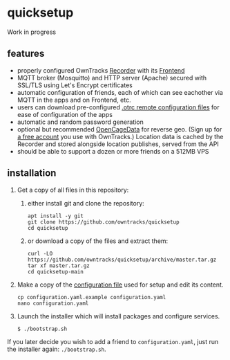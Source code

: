 # quicksetup

Work in progress 

## features

- properly configured OwnTracks [Recorder](https://github.com/owntracks/recorder) with its [Frontend](https://github.com/owntracks/frontend)
- MQTT broker (Mosquitto) and HTTP server (Apache) secured with SSL/TLS using Let's Encrypt certificates
- automatic configuration of friends, each of which can see eachother via MQTT in the apps and on Frontend, etc.
- users can download pre-configured [.otrc remote configuration files](https://owntracks.org/booklet/features/remoteconfig/) for ease of configuration of the apps
- automatic and random password generation
- optional but recommended [OpenCageData](https://opencagedata.com/) for reverse geo. (Sign up for [a free account](https://opencagedata.com/users/sign_up) you use with OwnTracks.) Location data is cached by the Recorder and stored alongside location publishes, served from the API
- should be able to support a dozen or more friends on a 512MB VPS

## installation

1. Get a copy of all files in this repository:
   1. either install git and clone the repository:
      ```console
      apt install -y git
      git clone https://github.com/owntracks/quicksetup
      cd quicksetup
      ```
   2. or download a copy of the files and extract them:
      ```console
      curl -LO https://github.com/owntracks/quicksetup/archive/master.tar.gz
      tar xf master.tar.gz
      cd quicksetup-main
      ```

2. Make a copy of the [configuration file](configuration.yaml.example) used for setup and edit its content.
   ```console
   cp configuration.yaml.example configuration.yaml
   nano configuration.yaml
   ```

3. Launch the installer which will install packages and configure services.
   ```console
   $ ./bootstrap.sh
   ```

If you later decide you wish to add a friend to `configuration.yaml`, just run the installer again: `./bootstrap.sh`.

